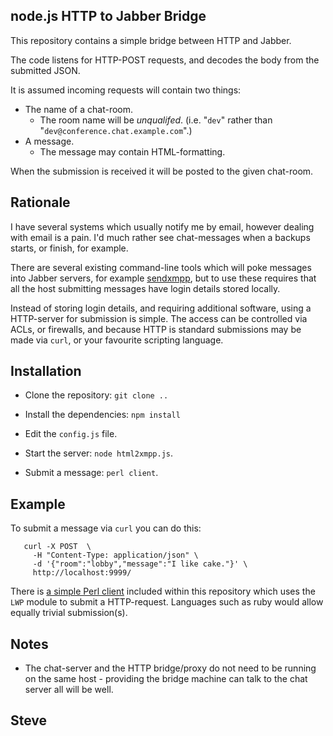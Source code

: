 node.js HTTP to Jabber Bridge
-----------------------------

This repository contains a simple bridge between HTTP and Jabber.

The code listens for HTTP-POST requests, and decodes the body from the
submitted JSON.

It is assumed incoming requests will contain two things:

* The name of a chat-room.
   * The room name will be _unqualifed_.  (i.e. "`dev`" rather than "`dev@conference.chat.example.com`".)
* A message.
   * The message may contain HTML-formatting.

When the submission is received it will be posted to the given chat-room.


Rationale
---------

I have several systems which usually notify me by email, however dealing
with email is a pain.  I'd much rather see chat-messages when a backups
starts, or finish, for example.

There are several existing command-line tools which will poke messages
into Jabber servers, for example [sendxmpp](http://packages.debian.org/sendxmpp), but to use these requires that all the host submitting messages have login
details stored locally.

Instead of storing login details, and requiring additional software, using
a HTTP-server for submission is simple.  The access can be controlled via
ACLs, or firewalls, and because HTTP is standard submissions may be
made via `curl`, or your favourite scripting language.


Installation
------------

* Clone the repository: `git clone ..`

* Install the dependencies: `npm install`

* Edit the `config.js` file.

* Start the server: `node html2xmpp.js`.

* Submit a message: `perl client`.


Example
-------

To submit a message via `curl` you can do this:

       curl -X POST  \
         -H "Content-Type: application/json" \
         -d '{"room":"lobby","message":"I like cake."}' \
         http://localhost:9999/

There is [a simple Perl client](client) included within this repository which
uses the `LWP` module to submit a HTTP-request.  Languages such as ruby would
allow equally trivial submission(s).


Notes
-----

* The chat-server and the HTTP bridge/proxy do not need to be running on
the same host - providing the bridge machine can talk to the chat
server all will be well.


Steve
--